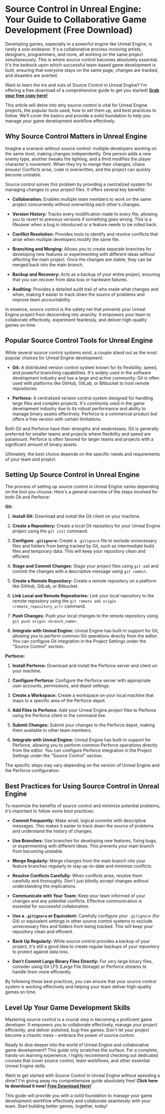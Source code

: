 # Source Control in Unreal Engine: Your Guide to Collaborative Game Development (Free Download)

Developing games, especially in a powerful engine like Unreal Engine, is rarely a solo endeavor. It's a collaborative process involving artists, designers, programmers, and more, all working on the same project simultaneously. This is where source control becomes absolutely essential. It's the bedrock upon which successful team-based game development is built, ensuring that everyone stays on the same page, changes are tracked, and disasters are averted.

Want to learn the ins and outs of Source Control in Unreal Engine? I'm offering a free download of a comprehensive guide to get you started! [**Grab your free copy here!**](https://udemywork.com/source-control-unreal-engine)

This article will delve into why source control is vital for Unreal Engine projects, the popular tools used, how to set them up, and best practices to follow. We’ll cover the basics and provide a solid foundation to help you manage your game development workflow effectively.

## Why Source Control Matters in Unreal Engine

Imagine a scenario without source control: multiple developers working on the same level, making changes independently. One person adds a new enemy type, another tweaks the lighting, and a third modifies the player character's movement. When they try to merge their changes, chaos ensues! Conflicts arise, code is overwritten, and the project can quickly become unstable.

Source control solves this problem by providing a centralized system for managing changes to your project files. It offers several key benefits:

*   **Collaboration:** Enables multiple team members to work on the same project concurrently without overwriting each other's changes.

*   **Version History:** Tracks every modification made to every file, allowing you to revert to previous versions if something goes wrong. This is a lifesaver when a bug is introduced or a feature needs to be rolled back.

*   **Conflict Resolution:** Provides tools to identify and resolve conflicts that arise when multiple developers modify the same file.

*   **Branching and Merging:** Allows you to create separate branches for developing new features or experimenting with different ideas without affecting the main project. Once the changes are stable, they can be merged back into the main branch.

*   **Backup and Recovery:** Acts as a backup of your entire project, ensuring that you can recover from data loss or hardware failures.

*   **Auditing:** Provides a detailed audit trail of who made what changes and when, making it easier to track down the source of problems and improve team accountability.

In essence, source control is the safety net that prevents your Unreal Engine project from descending into anarchy. It empowers your team to collaborate effectively, experiment fearlessly, and deliver high-quality games on time.

## Popular Source Control Tools for Unreal Engine

While several source control systems exist, a couple stand out as the most popular choices for Unreal Engine development:

*   **Git:** A distributed version control system known for its flexibility, speed, and powerful branching capabilities. It's widely used in the software development industry and has a large and active community. Git is often used with platforms like GitHub, GitLab, or Bitbucket to host remote repositories.

*   **Perforce:** A centralized version control system designed for handling large files and complex projects. It's commonly used in the game development industry due to its robust performance and ability to manage binary assets effectively. Perforce is a commercial product but offers a free version with certain limitations.

Both Git and Perforce have their strengths and weaknesses. Git is generally preferred for smaller teams and projects where flexibility and speed are paramount. Perforce is often favored for larger teams and projects with a significant amount of binary assets.

Ultimately, the best choice depends on the specific needs and requirements of your team and project.

## Setting Up Source Control in Unreal Engine

The process of setting up source control in Unreal Engine varies depending on the tool you choose. Here's a general overview of the steps involved for both Git and Perforce:

**Git:**

1.  **Install Git:** Download and install the Git client on your machine.

2.  **Create a Repository:** Create a local Git repository for your Unreal Engine project using the `git init` command.

3.  **Configure `.gitignore`:** Create a `.gitignore` file to exclude unnecessary files and folders from being tracked by Git, such as intermediate build files and temporary data. This will keep your repository clean and efficient.

4.  **Stage and Commit Changes:** Stage your project files using `git add` and commit the changes with a descriptive message using `git commit`.

5.  **Create a Remote Repository:** Create a remote repository on a platform like GitHub, GitLab, or Bitbucket.

6.  **Link Local and Remote Repositories:** Link your local repository to the remote repository using the `git remote add origin <remote_repository_url>` command.

7.  **Push Changes:** Push your local changes to the remote repository using `git push origin <branch_name>`.

8.  **Integrate with Unreal Engine:** Unreal Engine has built-in support for Git, allowing you to perform common Git operations directly from the editor. You can configure Git integration in the Project Settings under the "Source Control" section.

**Perforce:**

1.  **Install Perforce:** Download and install the Perforce server and client on your machine.

2.  **Configure Perforce:** Configure the Perforce server with appropriate user accounts, permissions, and depot settings.

3.  **Create a Workspace:** Create a workspace on your local machine that maps to a specific area of the Perforce depot.

4.  **Add Files to Perforce:** Add your Unreal Engine project files to Perforce using the Perforce client or the command line.

5.  **Submit Changes:** Submit your changes to the Perforce depot, making them available to other team members.

6.  **Integrate with Unreal Engine:** Unreal Engine has built-in support for Perforce, allowing you to perform common Perforce operations directly from the editor. You can configure Perforce integration in the Project Settings under the "Source Control" section.

The specific steps may vary depending on the version of Unreal Engine and the Perforce configuration.

## Best Practices for Using Source Control in Unreal Engine

To maximize the benefits of source control and minimize potential problems, it's important to follow some best practices:

*   **Commit Frequently:** Make small, logical commits with descriptive messages. This makes it easier to track down the source of problems and understand the history of changes.

*   **Use Branches:** Use branches for developing new features, fixing bugs, or experimenting with different ideas. This prevents your main branch from becoming unstable.

*   **Merge Regularly:** Merge changes from the main branch into your feature branches regularly to stay up-to-date and minimize conflicts.

*   **Resolve Conflicts Carefully:** When conflicts arise, resolve them carefully and thoroughly. Don't just blindly accept changes without understanding the implications.

*   **Communicate with Your Team:** Keep your team informed of your changes and any potential conflicts. Effective communication is essential for successful collaboration.

*   **Use a `.gitignore` or Equivalent:** Carefully configure your `.gitignore` (for Git) or equivalent settings in other source control systems to exclude unnecessary files and folders from being tracked. This will keep your repository clean and efficient.

*   **Back Up Regularly:** While source control provides a backup of your project, it's still a good idea to create regular backups of your repository to protect against data loss.

*   **Don’t Commit Large Binary Files Directly:** For very large binary files, consider using Git LFS (Large File Storage) or Perforce streams to handle them more efficiently.

By following these best practices, you can ensure that your source control system is working effectively and helping your team deliver high-quality games on time.

## Level Up Your Game Development Skills

Mastering source control is a crucial step in becoming a proficient game developer. It empowers you to collaborate effectively, manage your project efficiently, and deliver polished, bug-free games. Don't let your project become a chaotic mess – embrace the power of source control.

Ready to dive deeper into the world of Unreal Engine and collaborative game development? This guide only scratches the surface. For a complete, hands-on learning experience, I highly recommend checking out dedicated courses that cover source control, team workflows, and other essential Unreal Engine skills.

Want to get started with Source Control in Unreal Engine without spending a dime? I'm giving away my comprehensive guide absolutely free! **Click here to download it now!** [**Free Download Here!**](https://udemywork.com/source-control-unreal-engine)

This guide will provide you with a solid foundation to manage your game development workflow effectively and collaborate seamlessly with your team. Start building better games, together, today!
